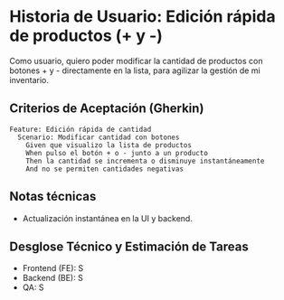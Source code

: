 # Historia de Usuario: Edición rápida de productos (+ y -)

Como usuario,
quiero poder modificar la cantidad de productos con botones + y - directamente en la lista,
para agilizar la gestión de mi inventario.

## Criterios de Aceptación (Gherkin)

```gherkin
Feature: Edición rápida de cantidad
  Scenario: Modificar cantidad con botones
    Given que visualizo la lista de productos
    When pulso el botón + o - junto a un producto
    Then la cantidad se incrementa o disminuye instantáneamente
    And no se permiten cantidades negativas
```

## Notas técnicas
- Actualización instantánea en la UI y backend.

## Desglose Técnico y Estimación de Tareas

- Frontend (FE): S
- Backend (BE): S
- QA: S
